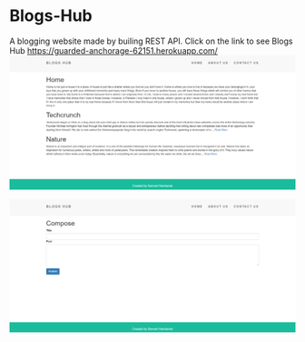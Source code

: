 # Blogs-Hub
A blogging website made by builing REST API.
Click on the link to see Blogs Hub
https://guarded-anchorage-62151.herokuapp.com/
![Screenshot](public/images/blogss.png)

     
![Screenshot](public/images/composess.png)

